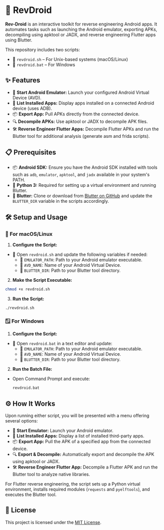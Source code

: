 # 🚀 RevDroid

**Rev-Droid** is an interactive toolkit for reverse engineering Android apps. It automates tasks such as launching the Android emulator, exporting APKs, decompiling using apktool or JADX, and reverse engineering Flutter apps using Blutter.

This repository includes two scripts:
- 📜 `revdroid.sh` – For Unix-based systems (macOS/Linux)
- 📜 `revdroid.bat` – For Windows

## ✨ Features

- 🚀 **Start Android Emulator:** Launch your configured Android Virtual Device (AVD).
- 📱 **List Installed Apps:** Display apps installed on a connected Android device (uses ADB).
- 📦 **Export App:** Pull APKs directly from the connected device.
- 🔍 **Decompile APKs:** Use apktool or JADX to decompile APK files.
- 🛠️ **Reverse Engineer Flutter Apps:** Decompile Flutter APKs and run the Blutter tool for additional analysis (generate asm and frida scripts).

## 📋 Prerequisites

- 📦 **Android SDK:** Ensure you have the Android SDK installed with tools such as `adb`, `emulator`, `apktool`, and `jadx` available in your system's PATH.
- 🐍 **Python 3:** Required for setting up a virtual environment and running Blutter.
- 🔧 **Blutter:** Clone or download from [Blutter on GitHub](https://github.com/worawit/blutter) and update the `BLUTTER_DIR` variable in the scripts accordingly.

## 🛠️ Setup and Usage

### 🐧 For macOS/Linux

1. **Configure the Script:**
  - 📝 Open `revdroid.sh` and update the following variables if needed:
    - 📂 `EMULATOR_PATH`: Path to your Android emulator executable.
    - 📱 `AVD_NAME`: Name of your Android Virtual Device.
    - 📁 `BLUTTER_DIR`: Path to your Blutter tool directory.
  
2. **Make the Script Executable:**
  ```bash
  chmod +x revdroid.sh
  ```

3. **Run the Script:**
  ```bash
  ./revdroid.sh
  ```

### 🪟 For Windows

1. **Configure the Script:**
  - 📝 Open `revdroid.bat` in a text editor and update:
    - 📂 `EMULATOR_PATH`: Path to your Android emulator executable.
    - 📱 `AVD_NAME`: Name of your Android Virtual Device.
    - 📁 `BLUTTER_DIR`: Path to your Blutter tool directory.

2. **Run the Batch File:**
  - Open Command Prompt and execute:
    ```bat
    revdroid.bat
    ```

## ⚙️ How It Works

Upon running either script, you will be presented with a menu offering several options:
- 🚀 **Start Emulator:** Launch your Android emulator.
- 📱 **List Installed Apps:** Display a list of installed third-party apps.
- 📦 **Export App:** Pull the APK of a specified app from the connected device.
- 🔍 **Export & Decompile:** Automatically export and decompile the APK using apktool or JADX.
- 🛠️ **Reverse Engineer Flutter App:** Decompile a Flutter APK and run the Blutter tool to analyze native libraries.

For Flutter reverse engineering, the script sets up a Python virtual environment, installs required modules (`requests` and `pyelftools`), and executes the Blutter tool.

## 📄 License

This project is licensed under the [MIT License](LICENSE).
